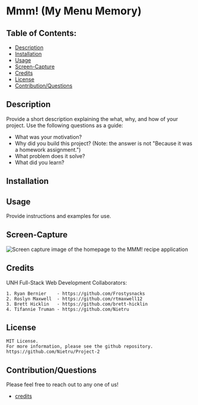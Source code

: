 # Mmm! (My Menu Memory)

## Table of Contents:

- [Description](#description)
- [Installation](#installation)
- [Usage](#usage)
- [Screen-Capture](#screen-capture)
- [Credits](#credits)
- [License](#license)
- [Contribution/Questions](#contribution/questions)

## Description

Provide a short description explaining the what, why, and how of your project. Use the following questions as a guide:

- What was your motivation?
- Why did you build this project? (Note: the answer is not "Because it was a homework assignment.")
- What problem does it solve?
- What did you learn?

## Installation

<!-- will be added upon completion -->

## Usage

<!-- will be added upon completion -->

Provide instructions and examples for use.

## Screen-Capture

<!-- image will be added upon completion -->

![Screen capture image of the homepage to the MMM! recipe application](/relative/path/to/img.jpg?raw=true)

## Credits

UNH Full-Stack Web Development Collaborators:

```
1. Ryan Bernier    - https://github.com/Frostysnacks
2. Roslyn Maxwell  - https://github.com/rtmaxwell12
3. Brett Hicklin   - https://github.com/brett-hicklin
4. Tifannie Truman - https://github.com/Nietru
```

## License

```
MIT License.
For more information, please see the github repository.
https://github.com/Nietru/Project-2
```

## Contribution/Questions

Please feel free to reach out to any one of us!

- [credits](#credits)
